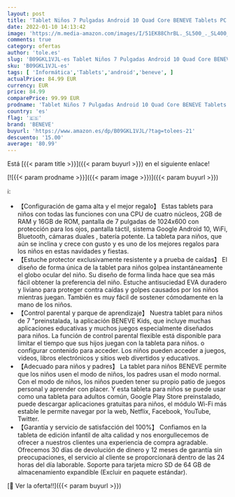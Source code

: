 ```yaml
---
layout: post
title: 'Tablet Niños 7 Pulgadas Android 10 Quad Core BENEVE Tablets PC para Niños WiFi Bluetooth 1024x600 Tablet Infantil 2GB 16GB Doble Cámara Kid-Proof Funda Tablet Niños Educativo  Azul '
date: 2022-01-10 14:13:42
image: 'https://m.media-amazon.com/images/I/51EK88ChrBL._SL500_._SL400_.jpg'
comments: true
category: ofertas
author: 'tole.es'
slug: 'B09GKL1VJL-es Tablet Niños 7 Pulgadas Android 10 Quad Core BENEVE...'
sku: 'B09GKL1VJL-es'
tags: [ 'Informática','Tablets','android','beneve', ]
actualPrice: 84.99 EUR
currency: EUR
price: 84.99
comparePrice: 99.99 EUR
prodname: 'Tablet Niños 7 Pulgadas Android 10 Quad Core BENEVE Tablets PC para Niños WiFi Bluetooth 1024x600 Tablet Infantil 2GB 16GB Doble Cámara Kid-Proof Funda Tablet Niños Educativo  Azul '
country: 'es'
flag: '🇪🇸'
brand: 'BENEVE'
buyurl: 'https://www.amazon.es/dp/B09GKL1VJL/?tag=tolees-21'
descuento: '15.00'
average: '80.99'
---
```


Está [{{< param title >}}]({{< param buyurl >}}) en el siguiente enlace!

[![{{< param prodname >}}]({{< param image >}})]({{< param buyurl >}})

ℹ️:

- 【Configuración de gama alta y el mejor regalo】 Estas tablets para niños con todas las funciones con una CPU de cuatro núcleos, 2GB de RAM y 16GB de ROM, pantalla de 7 pulgadas de 1024x600 con protección para los ojos, pantalla táctil, sistema Google Android 10, WiFi, Bluetooth, cámaras duales , batería potente. La tableta para niños, que aún se inclina y crece con gusto y es uno de los mejores regalos para los niños en estas navidades y fiestas.
- 【Estuche protector exclusivamente resistente y a prueba de caídas】 El diseño de forma única de la tablet para niños golpea instantáneamente el globo ocular del niño. Su diseño de forma linda hace que sea más fácil obtener la preferencia del niño. Estuche antisuciedad EVA duradero y liviano para proteger contra caídas y golpes causados por los niños mientras juegan. También es muy fácil de sostener cómodamente en la mano de los niños.
- 【Control parental y parque de aprendizaje】 Nuestra tablet para niños de 7 "preinstalada, la aplicación BENEVE Kids, que incluye muchas aplicaciones educativas y muchos juegos especialmente diseñados para niños. La función de control parental flexible está disponible para limitar el tiempo que sus hijos juegan con la tableta para niños. o configurar contenido para acceder. Los niños pueden acceder a juegos, videos, libros electrónicos y sitios web divertidos y educativos.
- 【Adecuado para niños y padres】 La tablet para niños BENEVE permite que los niños usen el modo de niños, los padres usan el modo normal. Con el modo de niños, los niños pueden tener su propio patio de juegos personal y aprender con placer. Y esta tableta para niños se puede usar como una tableta para adultos común, Google Play Store preinstalado, puede descargar aplicaciones gratuitas para niños, el módulo Wi-Fi más estable le permite navegar por la web, Netflix, Facebook, YouTube, Twitter.
- 【Garantía y servicio de satisfacción del 100%】 Confiamos en la tableta de edición infantil de alta calidad y nos enorgullecemos de ofrecer a nuestros clientes una experiencia de compra agradable. Ofrecemos 30 días de devolución de dinero y 12 meses de garantía sin preocupaciones, el servicio al cliente se proporcionará dentro de las 24 horas del día laborable. Soporte para tarjeta micro SD de 64 GB de almacenamiento expandible (Excluir en paquete estándar).

[🛒 Ver la oferta!!]({{< param buyurl >}})
